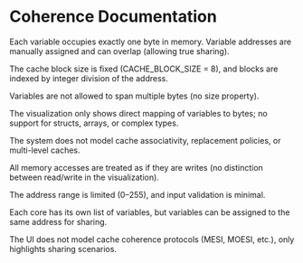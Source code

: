 # Coherence Documentation

Each variable occupies exactly one byte in memory.
Variable addresses are manually assigned and can overlap (allowing true sharing).

The cache block size is fixed (CACHE_BLOCK_SIZE = 8), and blocks are indexed by integer division of the address.

Variables are not allowed to span multiple bytes (no size property).

The visualization only shows direct mapping of variables to bytes; no support for structs, arrays, or complex types.

The system does not model cache associativity, replacement policies, or multi-level caches.

All memory accesses are treated as if they are writes (no distinction between read/write in the visualization).

The address range is limited (0–255), and input validation is minimal.

Each core has its own list of variables, but variables can be assigned to the same address for sharing.

The UI does not model cache coherence protocols (MESI, MOESI, etc.), only highlights sharing scenarios.

